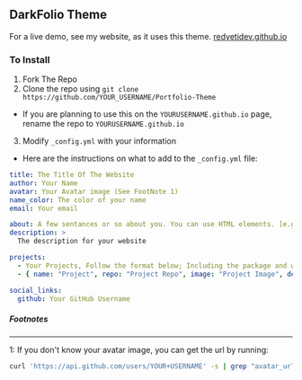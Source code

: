 ## DarkFolio Theme
For a live demo, see my website, as it uses this theme.
[redyetidev.github.io](https://redyetidev.github.io)
### To Install
1. Fork The Repo
2. Clone the repo using `git clone https://github.com/YOUR_USERNAME/Portfolio-Theme`
  - If you are planning to use this on the `YOURUSERNAME.github.io` page, rename the repo to `YOURUSERNAME.github.io`
3. Modify `_config.yml` with your information
  - Here are the instructions on what to add to the `_config.yml` file:

  ```yaml
  title: The Title Of The Website
  author: Your Name
  avatar: Your Avatar image (See FootNote 1)
  name_color: The color of your name
  email: Your email

  about: A few sentances or so about you. You can use HTML elements. [e.g. <strong>, <b>, <code>, etc]
  description: >
    The description for your website

  projects:
    - Your Projects, Follow the format below; Including the package and website are optional. Add as many as you want
    - { name: "Project", repo: "Project Repo", image: "Project Image", details: "Description (You can use HTML elements)", website: "Website", package: "Package"}

  social_links:
    github: Your GitHub Username

  ```
##### Footnotes
---
1: If you don't know your avatar image, you can get the url by running:
```bash
curl 'https://api.github.com/users/YOUR+USERNAME' -s | grep "avatar_url" | sed 's/"avatar_url": "//' | sed 's/",//'
```
